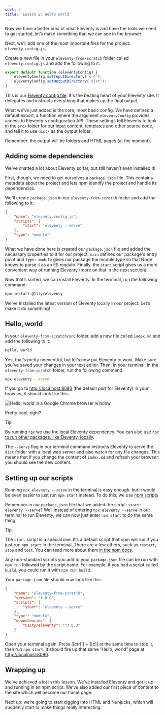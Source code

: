 ```yaml
---
sort: 2
title: 'Lesson 2: Hello world'
---
```


Now we have a better idea of what Eleventy is and have the tools we need to get started, let’s make something that we can see in the browser.

Next, we'll add one of the most important files for the project: `eleventy.config.js`.

Create a new file in your `eleventy-from-scratch` folder called `eleventy.config.js` and add the following to it:

```js
export default function (eleventyConfig) {
	eleventyConfig.setInputDirectory('src');
	eleventyConfig.setOutputDirectory('dist');
}
```

This is our [Eleventy config file](https://www.11ty.dev/docs/config/). It's the beating heart of your Eleventy site. It delegates and instructs everything that makes up the final output.

What we've just added is the core, most basic config. We have defined a default export, a function where the argument `eleventyConfig` provides access to Eleventy's configuration API. These settings tell Eleventy to look in the `src/` folder for our input content, templates and other source code, and tell it to use `dist/` as the output folder.

Remember: the output will be folders and HTML pages (at the moment).

## Adding some dependencies

We’ve chatted a lot about Eleventy so far, but still haven’t even installed it!

First, though, we need to get ourselves a `package.json` file. This contains metadata about the project and lets npm identify the project and handle its dependencies.

We'll create `package.json` in our `eleventy-from-scratch` folder and add the following to it:

```json
{
	"main": "eleventy.config.js",
	"scripts": {
		"start": "eleventy --serve"
	},
	"type": "module"
}
```

What we have done here is created our `package.json` file and added the necessary properties to it for our project. `main` defines our package's entry point and `type: module` gives our package the module type so that Node knows to parse it as an ES module. Finally, the `start` script gives us a more convenient way of running Eleventy (more on that in the next section).

Now that’s sorted, we can install Eleventy. In the terminal, run the following command:

```sh
npm install @11ty/eleventy
```

We’ve installed the latest version of Eleventy locally in our project. Let’s make it do something!

## Hello, world

In your `eleventy-from-scratch/src` folder, add a new file called `index.md` and add the following to it:

```md
Hello, world
```

Yes, that’s pretty uneventful, but let’s now put Eleventy to work. Make sure you've saved your changes in your text editor. Then, in your terminal, in the `eleventy-from-scratch` folder, run the following command:

```sh
npx eleventy --serve
```

If you go to <http://localhost:8080> (the default port for Eleventy) in your browser, it should look like this:

![Hello, world in a Google Chrome browser window](/images/ss-hello-world.jpg)

Pretty cool, right?

> [!TIP]
> By running `npx` we use the local Eleventy dependency. You can also [use `npx` to run other packages, like Eleventy, locally](https://css-tricks.com/possibly-the-easiest-way-to-run-an-ssg/).
>
> The `--serve` flag in our terminal command instructs Eleventy to serve the `dist` folder with a local web server and also watch for any file changes. This means that if you change the content of `index.md` and refresh your browser: you should see the new content.

## Setting up our scripts

Running `npx eleventy --serve` in the terminal is easy enough, but it would be even easier to just run `npm start` instead. To do this, we use [npm scripts](https://docs.npmjs.com/misc/scripts).

Remember in our `package,json` file that we added the script: `start: eleventy --serve`? Well instead of entering `npx eleventy --serve` in our terminal to run Eleventy, we can now just enter `npm start` to do the same thing.

> [!TIP]
> The `start` script is a special one. It’s a default script that npm will run if you just run `npm start` in the terminal. There are a few others, such as `restart`, `stop` and `test`. You can read more about them [in the npm docs](https://docs.npmjs.com/misc/scripts).
>
> Any non-standard scripts you add to your `package.json` file can be run with `npm run` followed by the script name. For example, if you had a script called `build`, you could run it with `npm run build`.

Your `package.json` file should now look like this:

```json
{
	"name": "eleventy-from-scratch",
	"version": "1.0.0",
	"scripts": {
		"start": "eleventy --serve"
	},
	"type": "module",
	"dependencies": {
		"@11ty/eleventy": "^3.0.0"
	}
}
```

Open your terminal again. Press [[ctrl]] + [[c]] at the same time to stop it, then run `npm start`. It should fire up that same “Hello, world” page at <http://localhost:8080>.

## Wrapping up

We’ve achieved a lot in this lesson. We’ve installed Eleventy and got it up and running in an npm script. We’ve also added our first piece of content to the site which will become our home page.

Next up: we’re going to start digging into HTML and Nunjucks, which will suddenly start to make things really interesting.
